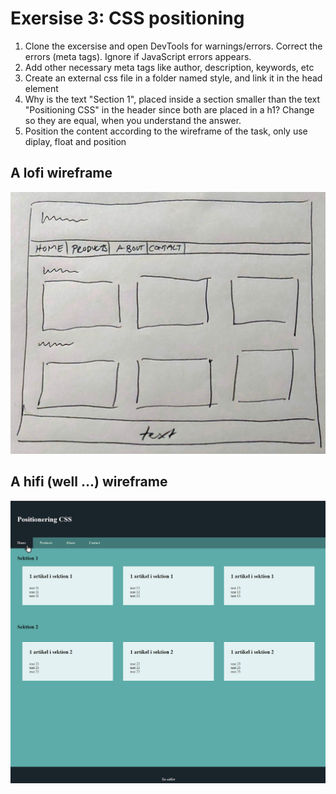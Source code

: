 # Exersise 3: CSS positioning
1. Clone the excersise and open DevTools for warnings/errors. Correct the errors (meta tags). Ignore if JavaScript errors appears.
2. Add other necessary meta tags like author, description, keywords, etc
3. Create an external css file in a folder named style, and link it in the head element
4. Why is the text "Section 1", placed inside a section smaller than the text "Positioning CSS" in the header since both are placed in a h1? Change so they are equal, when you understand the answer.
5. Position the content according to the wireframe of the task, only use diplay, float and position
## A lofi wireframe
![A wireframe for the task](lofi-wireframe.jpg)
## A hifi (well ...) wireframe
![Another wireframe for the task](hifi-wireframe.jpg)
